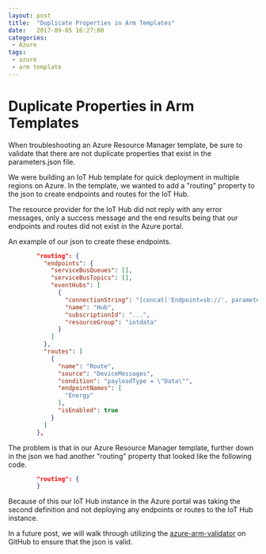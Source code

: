 ```yaml
---
layout: post
title:  "Duplicate Properties in Arm Templates"
date:   2017-09-05 16:27:00
categories:
 - Azure
tags:
 - azure
 - arm template
---
```

# Duplicate Properties in Arm Templates

When troubleshooting an Azure Resource Manager template, be sure to validate that there are not duplicate properties that exist in the parameters.json file.

We were building an IoT Hub template for quick deployment in multiple regions on Azure. In the template, we wanted to add a "routing" property to the json to create endpoints and routes for the IoT Hub.

The resource provider for the IoT Hub did not reply with any error messages, only a success message and the end results being that our endpoints and routes did not exist in the Azure portal.

An example of our json to create these endpoints.

``` json
        "routing": {
          "endpoints": {
            "serviceBusQueues": [],
            "serviceBusTopics": [],
            "eventHubs": [
              {
                "connectionString": "[concat('Endpoint=sb://', parameters('iotHubServiceBusName'), '.servicebus.windows.net:5671/;SharedAccessKeyName=RootManageSharedAccessKey;SharedAccessKey=', parameters('iotHubServiceBusKey'), ';EntityPath=hubdata')]",
                "name": "Hub",
                "subscriptionId": "...",
                "resourceGroup": "iotdata"
              }
            ]
          },
          "routes": [
            {
              "name": "Route",
              "source": "DeviceMessages",
              "condition": "payloadType = \"Data\"",
              "endpointNames": [
                "Energy"
              ],
              "isEnabled": true
            }
          ]
        },
```

The problem is that in our Azure Resource Manager template, further down in the json we had another "routing" property that looked like the following code.

``` json
        "routing": {
        }
```

Because of this our IoT Hub instance in the Azure portal was taking the second definition and not deploying any endpoints or routes to the IoT Hub instance.

In a future post, we will walk through utilizing the [azure-arm-validator](https://github.com/Azure/azure-arm-validator) on GitHub to ensure that the json is valid.
